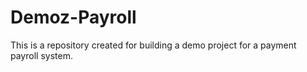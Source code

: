 # Demoz-Payroll
This is a repository created for building a demo project for a payment payroll system.
